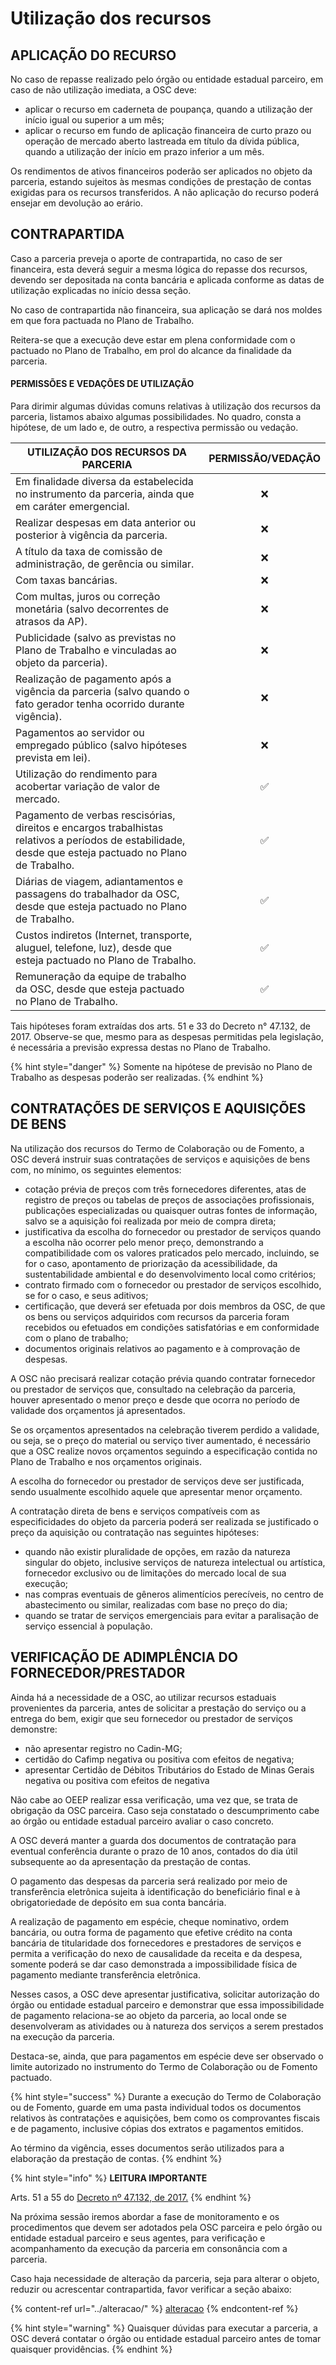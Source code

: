 # Utilização dos recursos

## APLICAÇÃO DO RECURSO

No caso de repasse realizado pelo órgão ou entidade estadual parceiro, em caso de não utilização imediata, a OSC deve:

* aplicar o recurso em caderneta de poupança, quando a utilização der início igual ou superior a um mês;&#x20;
* aplicar o recurso em fundo de aplicação financeira de curto prazo ou operação de mercado aberto lastreada em título da dívida pública, quando a utilização der início em prazo inferior a um mês.&#x20;

Os rendimentos de ativos financeiros poderão ser aplicados no objeto da parceria, estando sujeitos às mesmas condições de prestação de contas exigidas para os recursos transferidos. A não aplicação do recurso poderá ensejar em devolução ao erário.

## CONTRAPARTIDA

Caso a parceria preveja o aporte de contrapartida, no caso de ser financeira, esta deverá seguir a mesma lógica do repasse dos recursos, devendo ser depositada na conta bancária e aplicada conforme as datas de utilização explicadas no início dessa seção.

No caso de contrapartida não financeira, sua aplicação se dará nos moldes em que fora pactuada no Plano de Trabalho.

Reitera-se que a execução deve estar em plena conformidade com o pactuado no Plano de Trabalho, em prol do alcance da finalidade da parceria.

#### PERMISSÕES E VEDAÇÕES DE UTILIZAÇÃO

Para dirimir algumas dúvidas comuns relativas à utilização dos recursos da parceria, listamos abaixo algumas possibilidades. No quadro, consta a hipótese, de um lado e, de outro, a respectiva permissão ou vedação.

| **UTILIZAÇÃO DOS RECURSOS DA PARCERIA**                                                                                                                 | PERMISSÃO/VEDAÇÃO |
| ------------------------------------------------------------------------------------------------------------------------------------------------------- | :---------------: |
| Em finalidade diversa da estabelecida no instrumento da parceria, ainda que em caráter emergencial.                                                     |         ❌         |
| Realizar despesas em data anterior ou posterior à vigência da parceria.                                                                                 |         ❌         |
| A título da taxa de comissão de administração, de gerência ou similar.                                                                                  |         ❌         |
| Com taxas bancárias.                                                                                                                                    |         ❌         |
| Com multas, juros ou correção monetária (salvo decorrentes de atrasos da AP).                                                                           |         ❌         |
| Publicidade (salvo as previstas no Plano de Trabalho e vinculadas ao objeto da parceria).                                                               |         ❌         |
| Realização de pagamento após a vigência da parceria (salvo quando o fato gerador tenha ocorrido durante vigência).                                      |         ❌         |
| Pagamentos ao servidor ou empregado público (salvo hipóteses prevista em lei).                                                                          |         ❌         |
| Utilização do rendimento para acobertar variação de valor de mercado.                                                                                   |         ✅         |
| Pagamento de verbas rescisórias, direitos e encargos trabalhistas relativos a períodos de estabilidade, desde que esteja pactuado no Plano de Trabalho. |         ✅         |
| Diárias de viagem, adiantamentos e passagens do trabalhador da OSC, desde que esteja pactuado no Plano de Trabalho.                                     |         ✅         |
| Custos indiretos (Internet, transporte, aluguel, telefone, luz), desde que esteja pactuado no Plano de Trabalho.                                        |         ✅         |
| Remuneração da equipe de trabalho da OSC, desde que esteja pactuado no Plano de Trabalho.                                                               |         ✅         |

Tais hipóteses foram extraídas dos arts. 51 e 33 do Decreto n° 47.132, de 2017. Observe-se que, mesmo para as despesas permitidas pela legislação, é necessária a previsão expressa destas no Plano de Trabalho.

{% hint style="danger" %}
Somente na hipótese de previsão no Plano de Trabalho as despesas poderão ser realizadas.
{% endhint %}

## CONTRATAÇÕES DE SERVIÇOS E AQUISIÇÕES DE BENS

Na utilização dos recursos do Termo de Colaboração ou de Fomento, a OSC deverá instruir suas contratações de serviços e aquisições de bens com, no mínimo, os seguintes elementos:&#x20;

* cotação prévia de preços com três fornecedores diferentes, atas de registro de preços ou tabelas de preços de associações profissionais, publicações especializadas ou quaisquer outras fontes de informação, salvo se a aquisição foi realizada por meio de compra direta;&#x20;
* justificativa da escolha do fornecedor ou prestador de serviços quando a escolha não ocorrer pelo menor preço, demonstrando a compatibilidade com os valores praticados pelo mercado, incluindo, se for o caso, apontamento de priorização da acessibilidade, da sustentabilidade ambiental e do desenvolvimento local como critérios;&#x20;
* contrato firmado com o fornecedor ou prestador de serviços escolhido, se for o caso, e seus aditivos;
* certificação, que deverá ser efetuada por dois membros da OSC, de que os bens ou serviços adquiridos com recursos da parceria foram recebidos ou efetuados em condições satisfatórias e em conformidade com o plano de trabalho;&#x20;
* documentos originais relativos ao pagamento e à comprovação de despesas.&#x20;

A OSC não precisará realizar cotação prévia quando contratar fornecedor ou prestador de serviços que, consultado na celebração da parceria, houver apresentado o menor preço e desde que ocorra no período de validade dos orçamentos já apresentados.&#x20;

Se os orçamentos apresentados na celebração tiverem perdido a validade, ou seja, se o preço do material ou serviço tiver aumentado, é necessário que a OSC realize novos orçamentos seguindo a especificação contida no Plano de Trabalho e nos orçamentos originais.&#x20;

A escolha do fornecedor ou prestador de serviços deve ser justificada, sendo usualmente escolhido aquele que apresentar menor orçamento.

A contratação direta de bens e serviços compatíveis com as especificidades do objeto da parceria poderá ser realizada se justificado o preço da aquisição ou contratação nas seguintes hipóteses:&#x20;

* quando não existir pluralidade de opções, em razão da natureza singular do objeto, inclusive serviços de natureza intelectual ou artística, fornecedor exclusivo ou de limitações do mercado local de sua execução;
* nas compras eventuais de gêneros alimentícios perecíveis, no centro de abastecimento ou similar, realizadas com base no preço do dia;
* quando se tratar de serviços emergenciais para evitar a paralisação de serviço essencial à população.

## VERIFICAÇÃO DE ADIMPLÊNCIA DO FORNECEDOR/PRESTADOR

Ainda há a necessidade de a OSC, ao utilizar recursos estaduais provenientes da parceria, antes de solicitar a prestação do serviço ou a entrega do bem, exigir que seu fornecedor ou prestador de serviços demonstre:&#x20;

* não apresentar registro no Cadin-MG;
* certidão do Cafimp negativa ou positiva com efeitos de negativa;
* apresentar Certidão de Débitos Tributários do Estado de Minas Gerais negativa ou positiva com efeitos de negativa

Não cabe ao OEEP realizar essa verificação, uma vez que, se trata de obrigação da OSC parceira. Caso seja constatado o descumprimento cabe ao órgão ou entidade estadual parceiro avaliar o caso concreto.

A OSC deverá manter a guarda dos documentos de contratação para eventual conferência durante o prazo de 10 anos, contados do dia útil subsequente ao da apresentação da prestação de contas.&#x20;

O pagamento das despesas da parceria será realizado por meio de transferência eletrônica sujeita à identificação do beneficiário final e à obrigatoriedade de depósito em sua conta bancária.

A realização de pagamento em espécie, cheque nominativo, ordem bancária, ou outra forma de pagamento que efetive crédito na conta bancária de titularidade dos fornecedores e prestadores de serviços e permita a verificação do nexo de causalidade da receita e da despesa, somente poderá se dar caso demonstrada a impossibilidade física de pagamento mediante transferência eletrônica.&#x20;

Nesses casos, a OSC deve apresentar justificativa, solicitar autorização do órgão ou entidade estadual parceiro e demonstrar que essa impossibilidade de pagamento relaciona-se ao objeto da parceria, ao local onde se desenvolveram as atividades ou à natureza dos serviços a serem prestados na execução da parceria.&#x20;

Destaca-se, ainda, que para pagamentos em espécie deve ser observado o limite autorizado no instrumento do Termo de Colaboração ou de Fomento pactuado.

{% hint style="success" %}
Durante a execução do Termo de Colaboração ou de Fomento, guarde em uma pasta individual todos os documentos relativos às contratações e aquisições, bem como os comprovantes fiscais e de pagamento, inclusive cópias dos extratos e pagamentos emitidos.&#x20;

Ao término da vigência, esses documentos serão utilizados para a elaboração da prestação de contas.
{% endhint %}

{% hint style="info" %}
**LEITURA IMPORTANTE**&#x20;

Arts. 51 a 55 do [Decreto nº 47.132, de 2017.](https://www.almg.gov.br/consulte/legislacao/completa/completa-nova-min.html?tipo=DEC\&num=47132\&ano=2017)
{% endhint %}

Na próxima sessão iremos abordar a fase de monitoramento e os procedimentos que devem ser adotados pela OSC parceira e pelo órgão ou entidade estadual parceiro e seus agentes, para verificação e acompanhamento da execução da parceria em consonância com a parceria.

Caso haja necessidade de alteração da parceria, seja para alterar o objeto, reduzir ou acrescentar contrapartida, favor verificar a seção abaixo:

{% content-ref url="../alteracao/" %}
[alteracao](../alteracao/)
{% endcontent-ref %}

{% hint style="warning" %}
Quaisquer dúvidas para executar a parceria, a OSC deverá contatar o órgão ou entidade estadual parceiro antes de tomar quaisquer providências.
{% endhint %}

